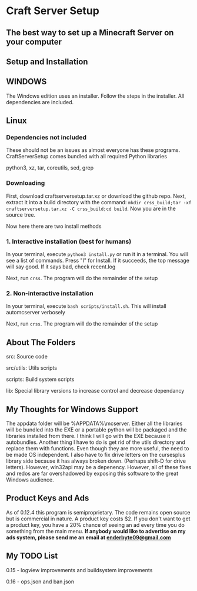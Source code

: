 # Craft Server Setup
## The best way to set up a Minecraft Server on your computer

## Setup and Installation

## WINDOWS

The Windows edition uses an installer. Follow the steps in the installer. All dependencies are included.

## Linux

### Dependencies not included

These should not be an issues as almost everyone has these programs. CraftServerSetup comes bundled with all required Python libraries

python3, xz, tar, coreutils, sed, grep

### Downloading

First, download craftserversetup.tar.xz or download the github repo. Next, extract it into a build directory with the command: `mkdir crss_build;tar -xf craftserversetup.tar.xz -C crss_build;cd build`. Now you are in the source tree.

Now here there are two install methods

### 1. Interactive installation (best for humans)

In your terminal, execute `python3 install.py` or run it in a terminal. You will see a list of commands. Press "I" for Install. If it succeeds, the top message will say good. If it says bad, check recent.log

Next, run `crss`. The program will do the remainder of the setup

### 2. Non-interactive installation

In your terminal, execute `bash scripts/install.sh`. This will install automcserver verbosely

Next, run `crss`. The program will do the remainder of the setup

## About The Folders

src: Source code

src/utils: Utils scripts

scripts: Build system scripts

lib: Special library versions to increase control and decrease dependancy

## My Thoughts for Windows Support

The appdata folder will be %APPDATA%\mcserver.  Either all the libraries will be bundled into the EXE or a portable python will be packaged and the libraries installed from there. I think I will go with the EXE because it autobundles.
Another thing I have to do is get rid of the utils directory and replace them with functions. Even though they are more useful, the need to be made OS independent.
I also have to fix drive letters on the cursesplus library side because it has always broken down. (Perhaps shift-D for drive letters). However, win32api may be a depenency.
However, all of these fixes and redos are far overshadowed by exposing this software to the great Windows audience.

## Product Keys and Ads

As of 0.12.4 this program is semiproprietary. The code remains open source but is commercial in nature. A product key costs $2. If you don't want to get a product key, you have a 20% chance of seeing an ad every time you do something from the main menu. **If anybody would like to advertise on my ads system, please send me an email at enderbyte09@gmail.com**

## My TODO List

0.15 - logview improvements and buildsystem improvements

0.16 - ops.json and ban.json